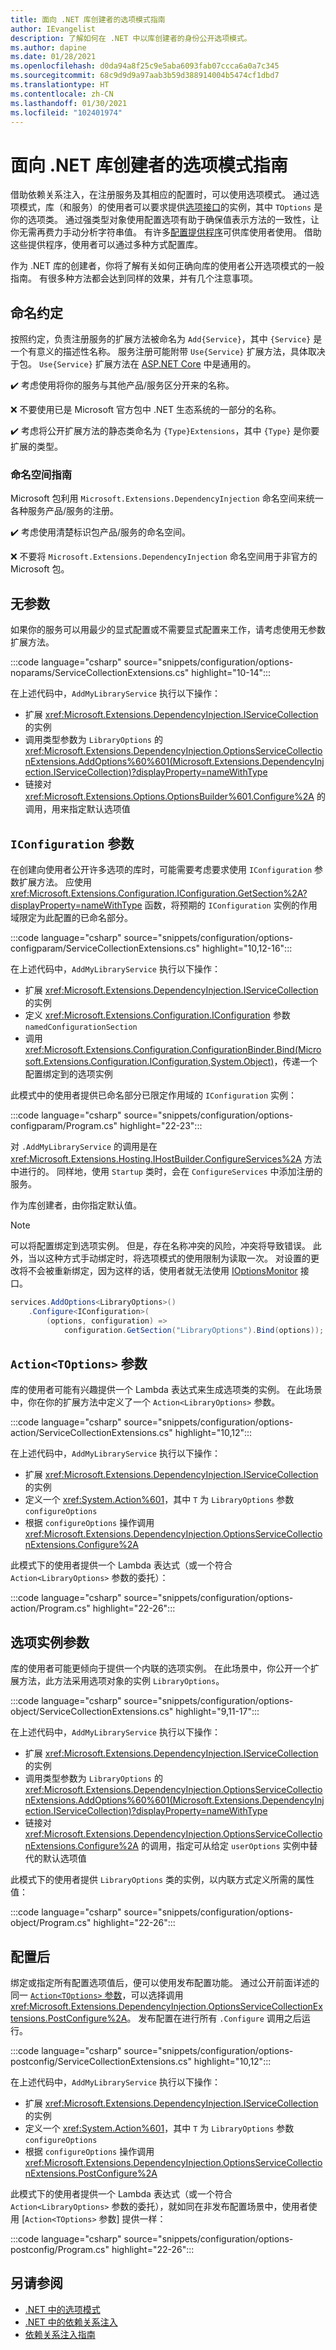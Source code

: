 ```yaml
---
title: 面向 .NET 库创建者的选项模式指南
author: IEvangelist
description: 了解如何在 .NET 中以库创建者的身份公开选项模式。
ms.author: dapine
ms.date: 01/28/2021
ms.openlocfilehash: d0da94a8f25c9e5aba6093fab07ccca6a0a7c345
ms.sourcegitcommit: 68c9d9d9a97aab3b59d388914004b5474cf1dbd7
ms.translationtype: HT
ms.contentlocale: zh-CN
ms.lasthandoff: 01/30/2021
ms.locfileid: "102401974"
---
```

# <a name="options-pattern-guidance-for-net-library-authors"></a>面向 .NET 库创建者的选项模式指南

借助依赖关系注入，在注册服务及其相应的配置时，可以使用选项模式。 通过选项模式，库（和服务）的使用者可以要求提供[选项接口](options.md#options-interfaces)的实例，其中 `TOptions` 是你的选项类。 通过强类型对象使用配置选项有助于确保值表示方法的一致性，让你无需再费力手动分析字符串值。 有许多[配置提供程序](configuration-providers.md)可供库使用者使用。 借助这些提供程序，使用者可以通过多种方式配置库。

作为 .NET 库的创建者，你将了解有关如何正确向库的使用者公开选项模式的一般指南。 有很多种方法都会达到同样的效果，并有几个注意事项。

## <a name="naming-conventions"></a>命名约定

按照约定，负责注册服务的扩展方法被命名为 `Add{Service}`，其中 `{Service}` 是一个有意义的描述性名称。 服务注册可能附带 `Use{Service}` 扩展方法，具体取决于包。 `Use{Service}` 扩展方法在 [ASP.NET Core](/aspnet) 中是通用的。

✔️ 考虑使用将你的服务与其他产品/服务区分开来的名称。

❌ 不要使用已是 Microsoft 官方包中 .NET 生态系统的一部分的名称。

✔️ 考虑将公开扩展方法的静态类命名为 `{Type}Extensions`，其中 `{Type}` 是你要扩展的类型。

### <a name="namespace-guidance"></a>命名空间指南

Microsoft 包利用 `Microsoft.Extensions.DependencyInjection` 命名空间来统一各种服务产品/服务的注册。

✔️ 考虑使用清楚标识包产品/服务的命名空间。

❌ 不要将 `Microsoft.Extensions.DependencyInjection` 命名空间用于非官方的 Microsoft 包。

## <a name="parameterless"></a>无参数

如果你的服务可以用最少的显式配置或不需要显式配置来工作，请考虑使用无参数扩展方法。

:::code language="csharp" source="snippets/configuration/options-noparams/ServiceCollectionExtensions.cs" highlight="10-14":::

在上述代码中，`AddMyLibraryService` 执行以下操作：

- 扩展 <xref:Microsoft.Extensions.DependencyInjection.IServiceCollection> 的实例
- 调用类型参数为 `LibraryOptions` 的 <xref:Microsoft.Extensions.DependencyInjection.OptionsServiceCollectionExtensions.AddOptions%60%601(Microsoft.Extensions.DependencyInjection.IServiceCollection)?displayProperty=nameWithType>
- 链接对 <xref:Microsoft.Extensions.Options.OptionsBuilder%601.Configure%2A> 的调用，用来指定默认选项值

## <a name="iconfiguration-parameter"></a>`IConfiguration` 参数

在创建向使用者公开许多选项的库时，可能需要考虑要求使用 `IConfiguration` 参数扩展方法。 应使用 <xref:Microsoft.Extensions.Configuration.IConfiguration.GetSection%2A?displayProperty=nameWithType> 函数，将预期的 `IConfiguration` 实例的作用域限定为此配置的已命名部分。

:::code language="csharp" source="snippets/configuration/options-configparam/ServiceCollectionExtensions.cs" highlight="10,12-16":::

在上述代码中，`AddMyLibraryService` 执行以下操作：

- 扩展 <xref:Microsoft.Extensions.DependencyInjection.IServiceCollection> 的实例
- 定义 <xref:Microsoft.Extensions.Configuration.IConfiguration> 参数 `namedConfigurationSection`
- 调用 <xref:Microsoft.Extensions.Configuration.ConfigurationBinder.Bind(Microsoft.Extensions.Configuration.IConfiguration,System.Object)>，传递一个配置绑定到的选项实例

此模式中的使用者提供已命名部分已限定作用域的 `IConfiguration` 实例：

:::code language="csharp" source="snippets/configuration/options-configparam/Program.cs" highlight="22-23":::

对 `.AddMyLibraryService` 的调用是在 <xref:Microsoft.Extensions.Hosting.IHostBuilder.ConfigureServices%2A> 方法中进行的。 同样地，使用 `Startup` 类时，会在 `ConfigureServices` 中添加注册的服务。

作为库创建者，由你指定默认值。

> [!NOTE]
> 可以将配置绑定到选项实例。 但是，存在名称冲突的风险，冲突将导致错误。 此外，当以这种方式手动绑定时，将选项模式的使用限制为读取一次。 对设置的更改将不会被重新绑定，因为这样的话，使用者就无法使用 [IOptionsMonitor](options.md#ioptionsmonitor) 接口。
>
> ```csharp
> services.AddOptions<LibraryOptions>()
>     .Configure<IConfiguration>(
>         (options, configuration) =>
>             configuration.GetSection("LibraryOptions").Bind(options));
> ```

## <a name="actiontoptions-parameter"></a>`Action<TOptions>` 参数

库的使用者可能有兴趣提供一个 Lambda 表达式来生成选项类的实例。 在此场景中，你在你的扩展方法中定义了一个 `Action<LibraryOptions>` 参数。

:::code language="csharp" source="snippets/configuration/options-action/ServiceCollectionExtensions.cs" highlight="10,12":::

在上述代码中，`AddMyLibraryService` 执行以下操作：

- 扩展 <xref:Microsoft.Extensions.DependencyInjection.IServiceCollection> 的实例
- 定义一个 <xref:System.Action%601>，其中 `T` 为 `LibraryOptions` 参数 `configureOptions`
- 根据 `configureOptions` 操作调用 <xref:Microsoft.Extensions.DependencyInjection.OptionsServiceCollectionExtensions.Configure%2A>

此模式下的使用者提供一个 Lambda 表达式（或一个符合 `Action<LibraryOptions>` 参数的委托）：

:::code language="csharp" source="snippets/configuration/options-action/Program.cs" highlight="22-26":::

## <a name="options-instance-parameter"></a>选项实例参数

库的使用者可能更倾向于提供一个内联的选项实例。 在此场景中，你公开一个扩展方法，此方法采用选项对象的实例 `LibraryOptions`。

:::code language="csharp" source="snippets/configuration/options-object/ServiceCollectionExtensions.cs" highlight="9,11-17":::

在上述代码中，`AddMyLibraryService` 执行以下操作：

- 扩展 <xref:Microsoft.Extensions.DependencyInjection.IServiceCollection> 的实例
- 调用类型参数为 `LibraryOptions` 的 <xref:Microsoft.Extensions.DependencyInjection.OptionsServiceCollectionExtensions.AddOptions%60%601(Microsoft.Extensions.DependencyInjection.IServiceCollection)?displayProperty=nameWithType>
- 链接对 <xref:Microsoft.Extensions.DependencyInjection.OptionsServiceCollectionExtensions.Configure%2A> 的调用，指定可从给定 `userOptions` 实例中替代的默认选项值

此模式下的使用者提供 `LibraryOptions` 类的实例，以内联方式定义所需的属性值：

:::code language="csharp" source="snippets/configuration/options-object/Program.cs" highlight="22-26":::

## <a name="post-configuration"></a>配置后

绑定或指定所有配置选项值后，便可以使用发布配置功能。 通过公开前面详述的同一 [`Action<TOptions>` 参数](#actiontoptions-parameter)，可以选择调用 <xref:Microsoft.Extensions.DependencyInjection.OptionsServiceCollectionExtensions.PostConfigure%2A>。 发布配置在进行所有 `.Configure` 调用之后运行。

:::code language="csharp" source="snippets/configuration/options-postconfig/ServiceCollectionExtensions.cs" highlight="10,12":::

在上述代码中，`AddMyLibraryService` 执行以下操作：

- 扩展 <xref:Microsoft.Extensions.DependencyInjection.IServiceCollection> 的实例
- 定义一个 <xref:System.Action%601>，其中 `T` 为 `LibraryOptions` 参数 `configureOptions`
- 根据 `configureOptions` 操作调用 <xref:Microsoft.Extensions.DependencyInjection.OptionsServiceCollectionExtensions.PostConfigure%2A>

此模式下的使用者提供一个 Lambda 表达式（或一个符合 `Action<LibraryOptions>` 参数的委托），就如同在非发布配置场景中，使用者使用 [`Action<TOptions>` 参数] 提供一样：

:::code language="csharp" source="snippets/configuration/options-postconfig/Program.cs" highlight="22-26":::

## <a name="see-also"></a>另请参阅

- [.NET 中的选项模式](options.md)
- [.NET 中的依赖关系注入](dependency-injection.md)
- [依赖关系注入指南](dependency-injection-guidelines.md)
